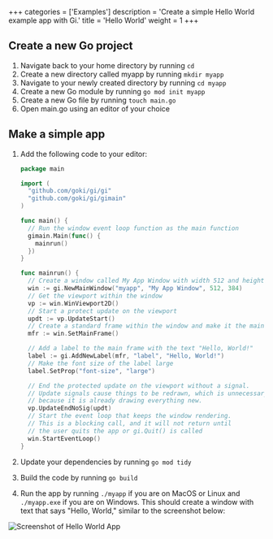 +++
categories = ['Examples']
description = 'Create a simple Hello World example app with Gi.'
title = 'Hello World'
weight = 1
+++

## Create a new Go project

1. Navigate back to your home directory by running `cd`
2. Create a new directory called myapp by running `mkdir myapp`
3. Navigate to your newly created directory by running `cd myapp`
4. Create a new Go module by running `go mod init myapp`
5. Create a new Go file by running `touch main.go`
6. Open main.go using an editor of your choice

## Make a simple app

1. Add the following code to your editor:

    ```go
    package main

    import (
      "github.com/goki/gi/gi"
      "github.com/goki/gi/gimain"
    )

    func main() {
      // Run the window event loop function as the main function
      gimain.Main(func() {
        mainrun()
      })
    }

    func mainrun() {
      // Create a window called My App Window with width 512 and height 384
      win := gi.NewMainWindow("myapp", "My App Window", 512, 384)
      // Get the viewport within the window
      vp := win.WinViewport2D()
      // Start a protect update on the viewport
      updt := vp.UpdateStart()
      // Create a standard frame within the window and make it the main widget
      mfr := win.SetMainFrame()

      // Add a label to the main frame with the text "Hello, World!"
      label := gi.AddNewLabel(mfr, "label", "Hello, World!")
      // Make the font size of the label large
      label.SetProp("font-size", "large")

      // End the protected update on the viewport without a signal.
      // Update signals cause things to be redrawn, which is unnecessary at the start
      // because it is already drawing everything new.
      vp.UpdateEndNoSig(updt)
      // Start the event loop that keeps the window rendering.
      // This is a blocking call, and it will not return until
      // the user quits the app or gi.Quit() is called
      win.StartEventLoop()
    }

    ```

2. Update your dependencies by running `go mod tidy`
3. Build the code by running `go build`
4. Run the app by running `./myapp` if you are on MacOS or Linux and `./myapp.exe` if you are on Windows. This should create a window with text that says "Hello, World," similar to the screenshot below:

![Screenshot of Hello World App](/screenshots/helloworld.png)

